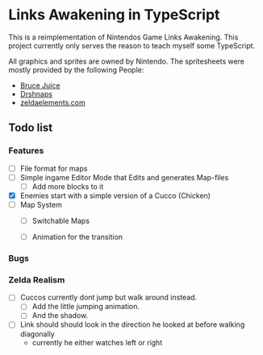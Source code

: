 # Links Awakening in TypeScript

This is a reimplementation of Nintendos Game Links Awakening. This project currently only serves the reason to teach myself some TypeScript.

All graphics and sprites are owned by Nintendo.
The spritesheets were mostly provided by the following People:

- [Bruce Juice](https://www.spriters-resource.com/game_boy_gbc/thelegendofzeldalinksawakeningdx/sheet/9436/)
- [Drshnaps](https://www.spriters-resource.com/game_boy_gbc/thelegendofzeldalinksawakeningdx/sheet/9445/)
- [zeldaelements.com](http://www.zeldaelements.net/games/c/links_awakening/maps)

## Todo list

### Features

- [ ] File format for maps
- [ ] Simple ingame Editor Mode that Edits and generates Map-files
    - [ ] Add more blocks to it
- [x] Enemies start with a simple version of a Cucco (Chicken)
- [ ] Map System
    - [ ] Switchable Maps
    - [ ] Animation for the transition


### Bugs

### Zelda Realism

- [ ] Cuccos currently dont jump but walk around instead.
    - [ ] Add the little jumping animation.
    - [ ] And the shadow.
- [ ] Link should should look in the direction he looked at before walking diagonally
    - currently he either watches left or right
